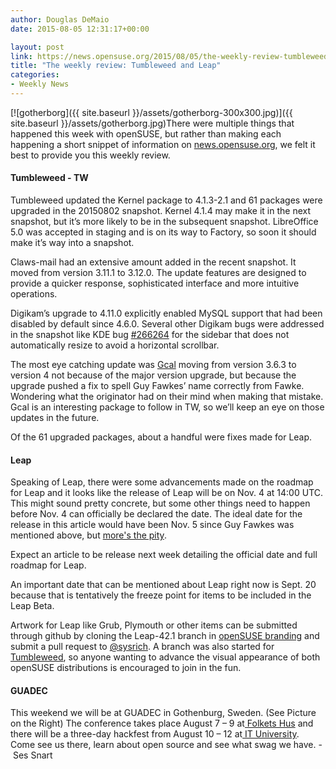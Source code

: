 ```yaml
---
author: Douglas DeMaio
date: 2015-08-05 12:31:17+00:00

layout: post
link: https://news.opensuse.org/2015/08/05/the-weekly-review-tumbleweed-and-leap/
title: "The weekly review: Tumbleweed and Leap"
categories:
- Weekly News
---
```

[![gotherborg]({{ site.baseurl }}/assets/gotherborg-300x300.jpg)]({{ site.baseurl }}/assets/gotherborg.jpg)There were multiple things that happened this week with openSUSE, but rather than making each happening a short snippet of information on [news.opensuse.org](https://news.opensuse.org/), we felt it best to provide you this weekly review.


#### Tumbleweed - TW


Tumbleweed updated the Kernel package to 4.1.3-2.1 and 61 packages were upgraded in the 20150802 snapshot. Kernel 4.1.4 may make it in the next snapshot, but it’s more likely to be in the subsequent snapshot. LibreOffice 5.0 was accepted in staging and is on its way to Factory, so soon it should make it’s way into a snapshot.

<!-- more -->Claws-mail had an extensive amount added in the recent snapshot. It moved from version 3.11.1 to 3.12.0. The update features are designed to provide a quicker response, sophisticated interface and more intuitive operations.

Digikam’s upgrade to 4.11.0 explicitly enabled MySQL support that had been disabled by default since 4.6.0. Several other Digikam bugs were addressed in the snapshot like KDE bug [#266264](https://bugs.kde.org/show_bug.cgi?id=266264) for the sidebar that does not automatically resize to avoid a horizontal scrollbar.

The most eye catching update was [Gcal](http://www.gnu.org/software/gcal/manual/gcal.html#Gcal-Introduction) moving from version 3.6.3 to version 4 not because of the major version upgrade, but because the upgrade pushed a fix to spell Guy Fawkes’ name correctly from Fawke. Wondering what the originator had on their mind when making that mistake. Gcal is an interesting package to follow in TW, so we’ll keep an eye on those updates in the future.

Of the 61 upgraded packages, about a handful were fixes made for Leap.


#### Leap


Speaking of Leap, there were some advancements made on the roadmap for Leap and it looks like the release of Leap will be on Nov. 4 at 14:00 UTC. This might sound pretty concrete, but some other things need to happen before Nov. 4 can officially be declared the date. The ideal date for the release in this article would have been Nov. 5 since Guy Fawkes was mentioned above, but [more's the pity](http://www.oxforddictionaries.com/de/definition/englisch/more%27s-the-pity).

Expect an article to be release next week detailing the official date and full roadmap for Leap.

An important date that can be mentioned about Leap right now is Sept. 20 because that is tentatively the freeze point for items to be included in the Leap Beta.

Artwork for Leap like Grub, Plymouth or other items can be submitted through github by cloning the Leap-42.1 branch in [openSUSE branding](https://github.com/openSUSE/branding/tree/leap-42.1) and submit a pull request to [@sysrich](https://github.com/sysrich). A branch was also started for [Tumbleweed](https://github.com/openSUSE/branding/tree/tumbleweed), so anyone wanting to advance the visual appearance of both openSUSE distributions is encouraged to join in the fun.


#### GUADEC


This weekend we will be at GUADEC in Gothenburg, Sweden. (See Picture on the Right) The conference takes place August 7 – 9 at[ Folkets Hus](http://folketshusgoteborg.se/om-oss/english/) and there will be a three-day hackfest from August 10 – 12 at[ IT University](http://www.openstreetmap.org/#map=18/57.70678/11.93686&layers=Q). Come see us there, learn about open source and see what swag we have. - Ses Snart		
